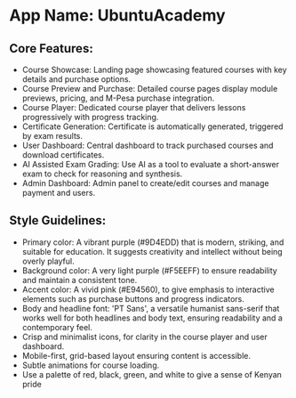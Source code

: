 # **App Name**: UbuntuAcademy

## Core Features:

- Course Showcase: Landing page showcasing featured courses with key details and purchase options.
- Course Preview and Purchase: Detailed course pages display module previews, pricing, and M-Pesa purchase integration.
- Course Player: Dedicated course player that delivers lessons progressively with progress tracking.
- Certificate Generation: Certificate is automatically generated, triggered by exam results.
- User Dashboard: Central dashboard to track purchased courses and download certificates.
- AI Assisted Exam Grading: Use AI as a tool to evaluate a short-answer exam to check for reasoning and synthesis.
- Admin Dashboard: Admin panel to create/edit courses and manage payment and users.

## Style Guidelines:

- Primary color: A vibrant purple (#9D4EDD) that is modern, striking, and suitable for education. It suggests creativity and intellect without being overly playful.
- Background color: A very light purple (#F5EEFF) to ensure readability and maintain a consistent tone.
- Accent color: A vivid pink (#E94560), to give emphasis to interactive elements such as purchase buttons and progress indicators.
- Body and headline font: 'PT Sans', a versatile humanist sans-serif that works well for both headlines and body text, ensuring readability and a contemporary feel.
- Crisp and minimalist icons, for clarity in the course player and user dashboard.
- Mobile-first, grid-based layout ensuring content is accessible.
- Subtle animations for course loading.
- Use a palette of red, black, green, and white to give a sense of Kenyan pride